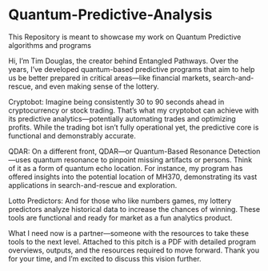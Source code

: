 # Quantum-Predictive-Analysis
This Repository is meant to showcase my work on Quantum Predictive algorithms and programs

Hi, I’m Tim Douglas, the creator behind Entangled Pathways. Over the years, I’ve developed quantum-based predictive programs that aim to help us be better prepared in critical areas—like financial markets, search-and-rescue, and even making sense of the lottery.

Cryptobot: Imagine being consistently 30 to 90 seconds ahead in cryptocurrency or stock trading. That’s what my cryptobot can achieve with its predictive analytics—potentially automating trades and optimizing profits. While the trading bot isn’t fully operational yet, the predictive core is functional and demonstrably accurate.

QDAR: On a different front, QDAR—or Quantum-Based Resonance Detection—uses quantum resonance to pinpoint missing artifacts or persons. Think of it as a form of quantum echo location. For instance, my program has offered insights into the potential location of MH370, demonstrating its vast applications in search-and-rescue and exploration.

Lotto Predictors: And for those who like numbers games, my lottery predictors analyze historical data to increase the chances of winning. These tools are functional and ready for market as a fun analytics product.

What I need now is a partner—someone with the resources to take these tools to the next level. Attached to this pitch is a PDF with detailed program overviews, outputs, and the resources required to move forward. Thank you for your time, and I’m excited to discuss this vision further.
